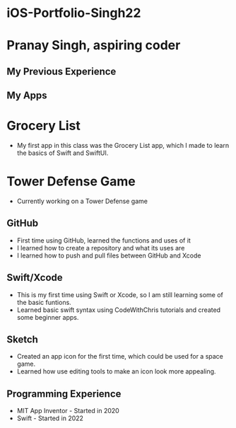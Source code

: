 # iOS-Portfolio-Singh22
# Pranay Singh, aspiring coder
## My Previous Experience

## My Apps
# Grocery List
* My first app in this class was the Grocery List app, which I made to learn the basics of Swift and SwiftUI.
# Tower Defense Game
* Currently working on a Tower Defense game
## GitHub
* First time using GitHub, learned the functions and uses of it
* I learned how to create a repository and what its uses are
* I learned how to push and pull files between GitHub and Xcode 
## Swift/Xcode
* This is my first time using Swift or Xcode, so I am still learning some of the basic funtions.
* Learned basic swift syntax using CodeWithChris tutorials and created some beginner apps.
## Sketch
* Created an app icon for the first time, which could be used for a space game. 
* Learned how use editing tools to make an icon look more appealing.
## Programming Experience
* MIT App Inventor - Started in 2020
* Swift - Started in 2022
